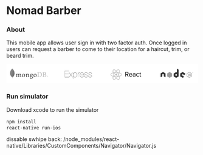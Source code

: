 # Nomad Barber
### About
This mobile app allows user sign in with two factor auth. Once logged in users can request a barber to come to their location for a haircut, trim, or beard trim.

![alt text](img/techstack.png)


### Run simulator

Download xcode to run the simulator

```
npm install
react-native run-ios
```
dissable swhipe back: /node_modules/react-native/Libraries/CustomComponents/Navigator/Navigator.js
